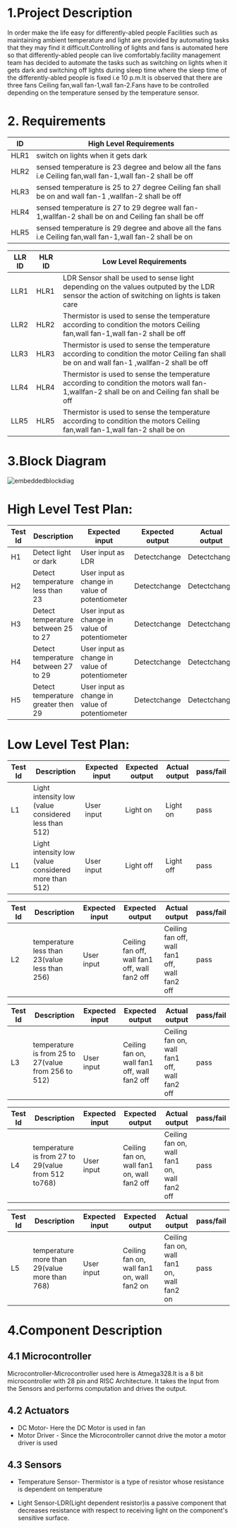 # 1.Project Description
In order make the life easy for differently-abled people Facilities such as maintaining ambient temperature and light are provided by automating tasks that they may find it difficult.Controlling of lights and fans is automated here so that differently-abled people can live comfortably.facility management team has decided to automate the tasks such as switching on lights when it gets dark and switching off lights during sleep time where the sleep time of the differently-abled people is fixed i.e 10 p.m.It is observed that there are three fans Ceiling fan,wall fan-1,wall fan-2.Fans have to be controlled depending on the temperature sensed by the temperature sensor.  

# 2. Requirements

| ID |High Level Requirements|
|----|-----------------------|
|HLR1|switch on lights when it gets dark|
|HLR2|sensed temperature is 23 degree and below all the fans i.e Ceiling fan,wall fan-1,wall fan-2 shall be off|
|HLR3|sensed temperature is 25 to 27 degree Ceiling fan shall be on and wall fan-1 ,wallfan-2 shall be off|
|HLR4|sensed temperature is 27 to 29 degree wall fan-1,wallfan-2 shall be on and Ceiling fan shall be off|
|HLR5|sensed temperature is 29 degree and above all the fans i.e Ceiling fan,wall fan-1,wall fan-2 shall be on|


| LLR ID |HLR ID| Low Level Requirements |
|--------|------|------------------------|
|LLR1    |HLR1  |LDR Sensor shall be used to sense light depending on the values outputed by the LDR sensor the action of switching on lights is taken care|
|LLR2    |HLR2 |Thermistor is used to sense the temperature according to condition the motors Ceiling fan,wall fan-1,wall fan-2 shall be off|
|LLR3    |HLR3  |Thermistor is used to sense the temperature according to condition the motor Ceiling fan shall be on and wall fan-1 ,wallfan-2 shall be off|
|LLR4    |HLR4 |Thermistor is used to sense the temperature according to condition the motors wall fan-1,wallfan-2 shall be on and Ceiling fan shall be off|
|LLR5    |HLR5  |Thermistor is used to sense the temperature according to condition the motors  Ceiling fan,wall fan-1,wall fan-2 shall be on |

# 3.Block Diagram

![embeddedblockdiag](https://user-images.githubusercontent.com/99065925/155836092-5eb77493-d2f1-480c-a6e9-230c027b2999.PNG)
# High Level Test Plan:
|Test Id|Description|Expected input|Expected output|Actual output|pass/fail|
|-------|-----------|--------------|---------------|-------------|---------|
|H1 |Detect light or dark|User input as LDR |Detectchange|Detectchange|pass|
|H2 |Detect temperature less than 23|User input as change in value of potentiometer|Detectchange|Detectchange|pass|
|H3 |Detect temperature between 25 to 27 |User input as change in value of potentiometer|Detectchange|Detectchange|pass|
|H4 |Detect temperature between 27 to 29|User input as change in value of potentiometer |Detectchange|Detectchange|pass|
|H5 |Detect temperature greater then 29|User input as change in value of potentiometer |Detectchange|Detectchange|pass|

# Low Level Test Plan:
|Test Id|Description|Expected input|Expected output|Actual output|pass/fail|
|-------|-----------|--------------|---------------|-------------|---------|
|L1 |Light intensity low (value considered less than 512)|User input|Light on|Light on|pass|
|L1 |Light intensity low (value considered more than 512)|User input|Light off|Light off|pass|

|Test Id|Description|Expected input|Expected output|Actual output|pass/fail|
|-------|-----------|--------------|---------------|-------------|---------|
|L2 |temperature less than 23(value less than 256)|User input|Ceiling fan off, wall fan1 off, wall fan2 off|Ceiling fan off, wall fan1 off, wall fan2 off|pass|

|Test Id|Description|Expected input|Expected output|Actual output|pass/fail|
|-------|-----------|--------------|---------------|-------------|---------|
|L3 |temperature is from 25 to 27(value from 256 to 512)|User input|Ceiling fan on, wall fan1 off, wall fan2 off|Ceiling fan on, wall fan1 off, wall fan2 off|pass|

|Test Id|Description|Expected input|Expected output|Actual output|pass/fail|
|-------|-----------|--------------|---------------|-------------|---------|
|L4 |temperature is from 27 to 29(value from 512 to768)|User input|Ceiling fan on, wall fan1 on, wall fan2 off|Ceiling fan on, wall fan1 on, wall fan2 off|pass|

|Test Id|Description|Expected input|Expected output|Actual output|pass/fail|
|-------|-----------|--------------|---------------|-------------|---------|
|L5|temperature more than 29(value more than 768)|User input|Ceiling fan on, wall fan1 on, wall fan2 on|Ceiling fan on, wall fan1 on, wall fan2 on|pass|







 


# 4.Component Description

## 4.1 Microcontroller
Microcontroller-Microcontroller used here is Atmega328.It is a 8 bit microcontroller with 28 pin and RISC Architecture.
It takes the Input from the Sensors and performs computation and drives the output.

## 4.2 Actuators
* DC Motor- Here the DC Motor is used in fan 
* Motor Driver - Since the Microcontroller cannot drive the motor a motor driver is used

## 4.3 Sensors

* Temperature Sensor- Thermistor is a type of resistor whose resistance is dependent on temperature


* Light Sensor-LDR(Light dependent resistor)is a passive component that decreases resistance with respect to receiving light
 on the component's sensitive surface.








 
  
  
